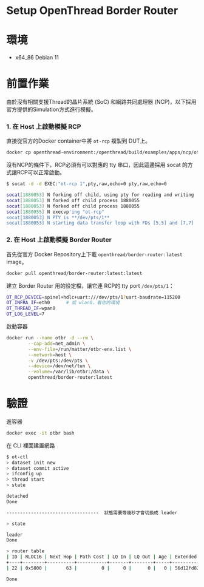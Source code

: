 # Setup OpenThread Border Router

# 環境

- x64_86 Debian 11

# 前置作業

由於沒有相關支援Thread的晶片系統 (SoC) 和網路共同處理器 (NCP)，以下採用官方提供的Simulation方式進行模擬。

### 1. 在 Host 上啟動模擬 RCP

直接從官方的Docker container中將 `ot-rcp` 複製到 DUT上。

```bash
docker cp openthread-environment:/openthread/build/examples/apps/ncp/ot-rcp /usr/local/bin/
```

沒有NCP的條件下，RCP必須有可以對應的 tty 串口，因此這邊採用 socat 的方式讓RCP可以正常啟動。

```bash
$ socat -d -d EXEC:"ot-rcp 1",pty,raw,echo=0 pty,raw,echo=0

socat[1880053] N forking off child, using pty for reading and writing
socat[1880053] N forked off child process 1880055
socat[1880053] N forked off child process 1880055
socat[1880055] N execvp'ing "ot-rcp"
socat[1880053] N PTY is **/dev/pts/1**
socat[1880053] N starting data transfer loop with FDs [5,5] and [7,7]
```

### 2. 在 Host 上啟動模擬 Border Router

首先從官方 Docker Repository上下載 `openthread/border-router:latest` image。

```bash
docker pull openthread/border-router:latest:latest
```

建立 Border Router 用的設定檔，讓它連 RCP的 tty port `/dev/pts/1`：

```bash
OT_RCP_DEVICE=spinel+hdlc+uart:///dev/pts/1?uart-baudrate=115200
OT_INFRA_IF=eth0      # 或 wlan0，看你的環境
OT_THREAD_IF=wpan0
OT_LOG_LEVEL=7
```

啟動容器

```bash
docker run --name otbr -d --rm \
		--cap-add=net_admin \
		--env-file=/run/matter/otbr-env.list \
		--network=host \
		-v /dev/pts:/dev/pts \
		--device=/dev/net/tun \
		--volume=/var/lib/otbr:/data \
		openthread/border-router:latest
```

# 驗證

進容器

```bash
docker exec -it otbr bash
```

在 CLI 裡面建置網路

```bash
$ ot-ctl
> dataset init new
> dataset commit active
> ifconfig up
> thread start
> state

detached
Done

----------------------------------  狀態需要等幾秒才會切換成 leader

> state

leader
Done

> router table
| ID | RLOC16 | Next Hop | Path Cost | LQ In | LQ Out | Age | Extended MAC     | Link |
+----+--------+----------+-----------+-------+--------+-----+------------------+------+
| 22 | 0x5800 |       63 |         0 |     0 |      0 |   0 | 56d12fd822a56371 |    0 |

Done
```